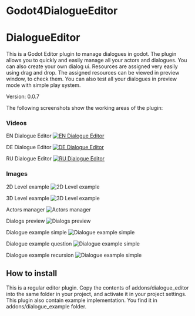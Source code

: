# Godot4DialogueEditor
# DialogueEditor

This is a Godot Editor plugin to manage dialogues in godot. The plugin allows you to quickly and easily manage all your actors and dialogues. You can also create your own dialog ui. Resources are assigned very easily using drag and drop. The assigned resources can be viewed in preview window, to check them. You can also test all your dialogues in preview mode with simple play system.

Version: 0.0.7

The following screenshots show the working areas of the plugin:

### Videos
EN Dialogue Editor
[![EN Dialogue Editor](https://raw.githubusercontent.com/VP-GAMES/DialogueEditor/main/.github/images/level2d.png)](https://www.youtube.com/watch?v=UUG1ViImwcM&list=PL41Y0dlU24xcbFsubnvMRX9jHGBizo_AE)

DE Dialogue Editor
[![DE Dialogue Editor](https://raw.githubusercontent.com/VP-GAMES/DialogueEditor/main/.github/images/level2d.png)](https://www.youtube.com/watch?v=NyKvWI5dUrM&list=PL41Y0dlU24xd0qVkOXA_oF30UWumH2HXe)

RU Dialogue Editor
[![RU Dialogue Editor](https://raw.githubusercontent.com/VP-GAMES/DialogueEditor/main/.github/images/level2d.png)](https://www.youtube.com/watch?v=-jsNpYUrGzA&list=PL41Y0dlU24xfP7o5_zPUd5bhLTadB4BxG)

### Images
2D Level example
![2D Level example](https://raw.githubusercontent.com/VP-GAMES/DialogueEditor/main/.github/images/level2d.png)

3D Level example
![3D Level example](https://raw.githubusercontent.com/VP-GAMES/DialogueEditor/main/.github/images/level3d.png)

Actors manager
![Actors manager](https://raw.githubusercontent.com/VP-GAMES/DialogueEditor/main/.github/images/actors.png)

Dialogs preview
![Dialogs preview](https://raw.githubusercontent.com/VP-GAMES/DialogueEditor/main/.github/images/preview.png)

Dialogue example simple
![Dialogue example simple](https://raw.githubusercontent.com/VP-GAMES/DialogueEditor/main/.github/images/dialogue_simple.png)

Dialogue example question
![Dialogue example simple](https://raw.githubusercontent.com/VP-GAMES/DialogueEditor/main/.github/images/dialogue_question.png)

Dialogue example recursion
![Dialogue example simple](https://raw.githubusercontent.com/VP-GAMES/DialogueEditor/main/.github/images/dialogue_recursion.png)

How to install
-----------------

This is a regular editor plugin. Copy the contents of addons/dialogue_editor into the same folder in your project, and activate it in your project settings.
This plugin also contain example implementation. You find it in addons/dialogue_example folder.
